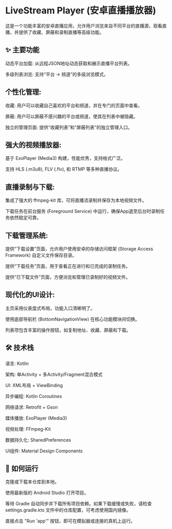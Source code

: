 # LiveStream Player (安卓直播播放器)
这是一个功能丰富的安卓直播应用，允许用户浏览来自不同平台的直播源，观看直播，并提供了收藏、屏蔽和录制直播等高级功能。

## ✨ 主要功能
动态平台加载: 从远程JSON地址动态获取和展示直播平台列表。

多级列表浏览: 支持“平台 -> 频道”的多级浏览模式。

## 个性化管理:

收藏: 用户可以收藏自己喜欢的平台和频道，并在专门的页面中查看。

屏蔽: 用户可以屏蔽不感兴趣的平台或频道，使其在列表中被隐藏。

独立的管理页面: 提供“收藏列表”和“屏蔽列表”的独立管理入口。

## 强大的视频播放器:

基于 ExoPlayer (Media3) 构建，性能优秀，支持格式广泛。

支持 HLS (.m3u8), FLV (.flv), 和 RTMP 等多种直播协议。

## 直播录制与下载:

集成了强大的 ffmpeg-kit 库，可将直播流录制并保存为本地视频文件。

下载任务在前台服务 (Foreground Service) 中运行，确保App退至后台时录制任务依然稳定可靠。

## 下载管理系统:

提供“下载设置”页面，允许用户使用安卓的存储访问框架 (Storage Access Framework) 自定义文件保存目录。

提供“下载任务”页面，用于查看正在进行和已完成的录制任务。

提供“已下载文件”页面，方便浏览和管理已录制好的视频文件。

## 现代化的UI设计:

主页采用仪表盘式布局，功能入口清晰明了。

使用底部导航栏 (BottomNavigationView) 在核心功能模块间切换。

列表项包含丰富的操作按钮，如复制地址、收藏、屏蔽和下载。

## 🛠️ 技术栈
语言: Kotlin

架构: 单Activity + 多Activity/Fragment混合模式

UI: XML布局 + ViewBinding

异步编程: Kotlin Coroutines

网络请求: Retrofit + Gson

媒体播放: ExoPlayer (Media3)

视频处理: FFmpeg-Kit

数据持久化: SharedPreferences

UI组件: Material Design Components

## 🚀 如何运行
克隆或下载本仓库到本地。

使用最新版的 Android Studio 打开项目。

等待 Gradle 自动同步并下载所有项目依赖。如果下载缓慢或失败，请检查 settings.gradle.kts 文件中的仓库配置，可考虑使用国内镜像。

直接点击 "Run 'app'" 按钮，即可在模拟器或连接的真机上运行。
